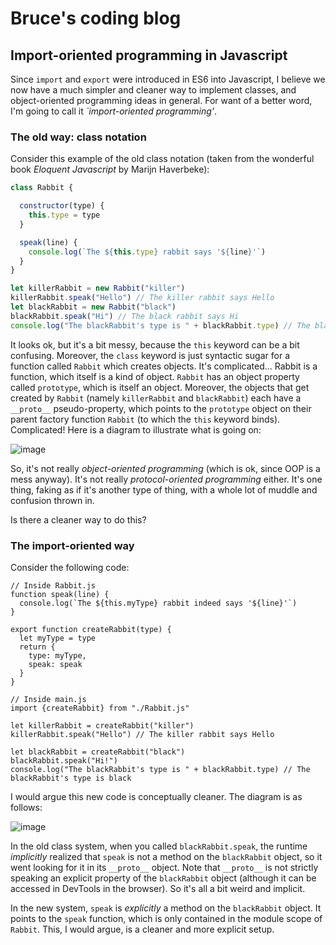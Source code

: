 # Bruce's coding blog


## Import-oriented programming in Javascript

Since `import` and `export` were introduced in ES6 into Javascript, I believe we now have a much simpler and cleaner way to implement classes, and object-oriented programming ideas in general. For want of a better word, I'm going to call it _`import-oriented programming'_.


### The old way: class notation

Consider this example of the old class notation (taken from the wonderful book _Eloquent Javascript_ by Marijn Haverbeke):

```javascript
class Rabbit {

  constructor(type) {
    this.type = type
  }

  speak(line) {
    console.log(`The ${this.type} rabbit says '${line}'`)
  }
}

let killerRabbit = new Rabbit("killer")
killerRabbit.speak("Hello") // The killer rabbit says Hello
let blackRabbit = new Rabbit("black")
blackRabbit.speak("Hi") // The black rabbit says Hi
console.log("The blackRabbit's type is " + blackRabbit.type) // The blackRabbit's type is black

```

It looks ok, but it's a bit messy, because the `this` keyword can be a bit confusing. Moreover, the `class` keyword is just syntactic sugar for a function called `Rabbit` which creates objects. It's complicated... Rabbit is a function, which itself is a kind of object. `Rabbit` has an object property called `prototype`, which is itself an object. Moreover, the objects that get created by `Rabbit` (namely `killerRabbit` and `blackRabbit`) each have a ``__proto__`` pseudo-property, which points to the `prototype` object on their parent factory function `Rabbit` (to which the `this` keyword binds). Complicated! Here is a diagram to illustrate what is going on:

![image](https://github.com/aluminum1/blog/assets/18632281/08fb37e5-cc1a-4777-9552-74073a92a835)

So, it's not really _object-oriented programming_ (which is ok, since OOP is a mess anyway). It's not really _protocol-oriented programming_ either. It's one thing, faking as if it's another type of thing, with a whole lot of muddle and confusion thrown in. 

Is there a cleaner way to do this? 

### The import-oriented way

Consider the following code:

```
// Inside Rabbit.js
function speak(line) {
  console.log(`The ${this.myType} rabbit indeed says '${line}'`)
}

export function createRabbit(type) {
  let myType = type
  return {
    type: myType,
    speak: speak
  }
}

// Inside main.js
import {createRabbit} from "./Rabbit.js"

let killerRabbit = createRabbit("killer")
killerRabbit.speak("Hello") // The killer rabbit says Hello

let blackRabbit = createRabbit("black")
blackRabbit.speak("Hi!")
console.log("The blackRabbit's type is " + blackRabbit.type) // The blackRabbit's type is black

```

I would argue this new code is conceptually cleaner. The diagram is as follows:

![image](https://github.com/aluminum1/blog/assets/18632281/70e4bc89-3ef5-46a4-b976-b45185cc57d8)

In the old class system, when you called `blackRabbit.speak`, the runtime _implicitly_ realized that `speak` is not a method on the `blackRabbit` object, so it 
went looking for it in its `__proto__` object. Note that `__proto__` is not strictly speaking an explicit property of the `blackRabbit` object (although it can be accessed in DevTools in the browser). So it's all a bit weird and implicit.

In the new system, `speak` is _explicitly_ a method on the `blackRabbit` object. It points to the `speak` function, which is only contained in the module scope of `Rabbit`. This, I would argue, is a cleaner and more explicit setup. 


```
